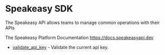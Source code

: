 # Speakeasy SDK

The Speakeasy API allows teams to manage common operations with their APIs

The Speakeasy Platform Documentation
<https://docs.speakeasyapi.dev>

* [validate_api_key](validateapikey.md) - Validate the current api key.